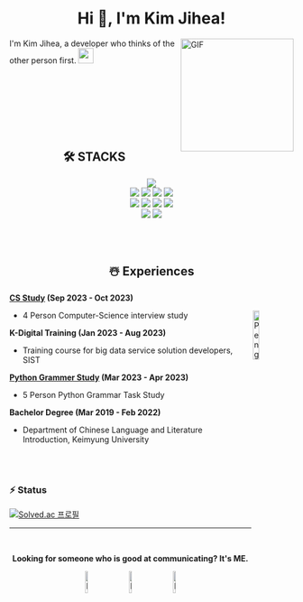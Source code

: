 <h1 align=center>Hi 👋, I'm Kim Jihea!</h1> 
<div>
<img align="right" alt="GIF" src="https://media.giphy.com/media/Cmr1OMJ2FN0B2/giphy.gif" width="200"/>
  I'm Kim Jihea, a developer who thinks of the other person first.
  <img src="https://user-images.githubusercontent.com/5679180/79618120-0daffb80-80be-11ea-819e-d2b0fa904d07.gif" width="27px">
</div>

<br>
<br>
<br>
<br>
<br>
<br>
<br>

<div align=center><h2>🛠 STACKS</h2></div> 

<div align=center>
<img src="https://img.shields.io/badge/java-007396?style=for-the-badge&logo=java&logoColor=white">
<br>

<img src="https://img.shields.io/badge/html5-E34F26?style=for-the-badge&logo=html5&logoColor=white">
<img src="https://img.shields.io/badge/css-1572B6?style=for-the-badge&logo=css3&logoColor=white">
<img src="https://img.shields.io/badge/javascript-F7DF1E?style=for-the-badge&logo=javascript&logoColor=black">
<img src="https://img.shields.io/badge/jquery-0769AD?style=for-the-badge&logo=jquery&logoColor=white">
<br>

<img src="https://img.shields.io/badge/MyBatis-D14836?style=for-the-badge&logo=MyBatis&logoColor=white">
<img src="https://img.shields.io/badge/oracle-F80000?style=for-the-badge&logo=oracle&logoColor=white">
<img src="https://img.shields.io/badge/spring-6DB33F?style=for-the-badge&logo=spring&logoColor=white">
<img src="https://img.shields.io/badge/bootstrap-7952B3?style=for-the-badge&logo=bootstrap&logoColor=white">
<br>

<img src="https://img.shields.io/badge/git-F05032?style=for-the-badge&logo=git&logoColor=white">
<img src="https://img.shields.io/badge/github-181717?style=for-the-badge&logo=github&logoColor=white">
</div>

<br><br>

<div align=center><h2>☃️ Experiences</h2></div> 

**<a href="https://soapy-evening-7db.notion.site/CS-Study-2379c30a31a04601a4ce184c98909f96?pvs=4">CS Study</a> (Sep 2023 - Oct 2023)** 
- 4 Person Computer-Science interview study<img align="right" src="https://raw.githubusercontent.com/Tarikul-Islam-Anik/Animated-Fluent-Emojis/master/Emojis/Animals/Penguin.png" alt="Penguin" width="15%" /><br>

**K-Digital Training (Jan 2023 - Aug 2023)**
- Training course for big data service solution developers, SIST

**<a href="https://soapy-evening-7db.notion.site/SIST-69a618187ebe4672a8d4ac028a9b8ca8?pvs=4">Python Grammer Study</a> (Mar 2023 - Apr 2023)**
- 5 Person Python Grammar Task Study

**Bachelor Degree (Mar 2019 - Feb 2022)**
- Department of Chinese Language and Literature Introduction, Keimyung University<br>

<br><br>

<div><h3>⚡ Status</h3></div> 
  
[![Solved.ac
프로필](http://mazassumnida.wtf/api/v2/generate_badge?boj=rlawlgp1478)](https://solved.ac/rlawlgp1478)

<hr></hr>

<br>
<div align=center>

**Looking for someone who is good at communicating? It's ME.** <br>

<img src="https://raw.githubusercontent.com/Tarikul-Islam-Anik/Animated-Fluent-Emojis/master/Emojis/Smilies/Face%20with%20Spiral%20Eyes.png" width="10%" alt="Broken system!"/>
&nbsp;&nbsp;&nbsp;&nbsp;&nbsp;
<img src="https://raw.githubusercontent.com/Tarikul-Islam-Anik/Animated-Fluent-Emojis/master/Emojis/Smilies/Relieved%20Face.png" width="10%" alt="It's working!"/>
&nbsp;&nbsp;&nbsp;&nbsp;&nbsp;
<img src="https://raw.githubusercontent.com/Tarikul-Islam-Anik/Animated-Fluent-Emojis/master/Emojis/Smilies/Astonished%20Face.png" width="10%" alt="It's working but you don't know how!"/><br>
</div>


<!--
**wanghoreng/wanghoreng** is a ✨ _special_ ✨ repository because its `README.md` (this file) appears on your GitHub profile.

Here are some ideas to get you started:

- 🔭 I’m currently working on ...
- 🌱 I’m currently learning ...
- 👯 I’m looking to collaborate on ...
- 🤔 I’m looking for help with ...
- 💬 Ask me about ...
- 📫 How to reach me: ...
- 😄 Pronouns: ...
- ⚡ Fun fact: ...
-->
